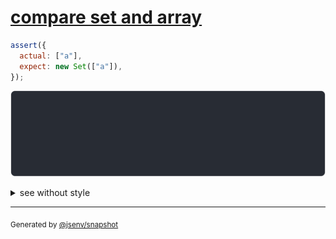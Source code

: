 # [compare set and array](../../set.test.js#L33)

```js
assert({
  actual: ["a"],
  expect: new Set(["a"]),
});
```

![img](throw.svg)

<details>
  <summary>see without style</summary>

```console
AssertionError: actual and expect are different

actual: [
  "a",
]
expect: Set(
  "a",
)
```

</details>


---

<sub>
  Generated by <a href="https://github.com/jsenv/core/tree/main/packages/tooling/snapshot">@jsenv/snapshot</a>
</sub>
